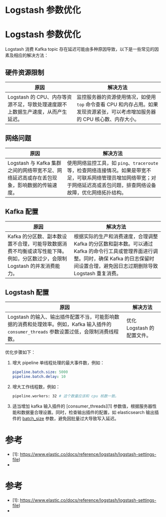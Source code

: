 # Logstash 参数优化
# Logstash 参数优化

Logstash 消费 Kafka topic 存在延迟可能由多种原因导致，以下是一些常见的因素及相应的解决方法：

## 硬件资源限制

| 原因 | 解决方法 |
|------|----------|
| Logstash 的 CPU、内存等资源不足，导致处理速度跟不上数据生产速度，从而产生延迟。 | 监控服务器的资源使用情况，如使用 `top` 命令查看 CPU 和内存占用。如果发现资源紧张，可以考虑增加服务器的 CPU 核心数、内存大小。 |

## 网络问题

| 原因 | 解决方法 |
|------|----------|
| Logstash 与 Kafka 集群之间的网络带宽不足、网络延迟高或存在丢包现象，影响数据的传输速度。 | 使用网络监控工具，如 `ping`、`traceroute` 等，检查网络连接情况。如果是带宽不足，可联系网络管理员增加网络带宽；对于网络延迟高或丢包问题，排查网络设备故障，优化网络拓扑结构。 |

## Kafka 配置

| 原因 | 解决方法 |
|------|----------|
| Kafka 的分区数、副本数设置不合理，可能导致数据消费不均衡或读写性能下降。例如，分区数过少，会限制 Logstash 的并发消费能力。 | 根据实际的生产和消费速度，合理调整 Kafka 的分区数和副本数。可以通过 Kafka 的命令行工具或管理界面进行调整。同时，确保 Kafka 的日志保留时间设置合理，避免因日志过期删除导致 Logstash 重复消费。 |

## Logstash 配置

| 原因 | 解决方法 |
|------|----------|
| Logstash 的输入、输出插件配置不当，可能影响数据的消费和处理效率。例如，Kafka 输入插件的 `consumer_threads` 参数设置过低，会限制消费线程数。 | 优化 Logstash 的配置文件。 |

优化步骤如下：

1. 增大 pipeline 单线程处理的最大事件数，例如：

    ```yaml
    pipeline.batch.size: 5000
    pipeline.batch.delay: 10
    ```

2. 增大工作线程数，例如：

    ```bash
    pipeline.workers: 32 # 这个数量应该和 cpu 核数一致。
    ```

3. 适当增加 kafka 输入插件的 [consumer_threads][1] 参数值，根据服务器性能和数据量合理设置。同时，检查输出插件的配置，如 elasticsearch 输出插件的 [batch_size][2] 参数，避免因批量过大导致写入延迟。

# 参考
- [1]: https://www.elastic.co/docs/reference/logstash/logstash-settings-file)
- [2]: https://www.elastic.co/docs/reference/logstash/plugins/plugins-outputs-elasticsearch#_batch_sizes
# 参考
- [1]: https://www.elastic.co/docs/reference/logstash/logstash-settings-file)
- [2]: https://www.elastic.co/docs/reference/logstash/plugins/plugins-outputs-elasticsearch#_batch_sizes